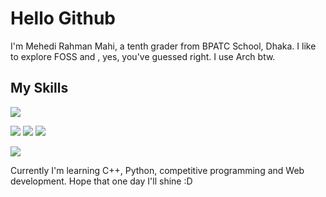 # Hello Github
I'm Mehedi Rahman Mahi, a tenth grader from BPATC School, Dhaka. I like to explore FOSS and , yes, you've guessed right. I use Arch btw.

## My Skills

  ![](https://img.shields.io/badge/OS-Linux-blueviolet)
  
  ![](https://img.shields.io/badge/Web-Frontend-blue)
  ![](https://img.shields.io/badge/Web-HTML-yellowgreen)
  ![](https://img.shields.io/badge/Web-CSS-yellow)
  
  ![](https://img.shields.io/badge/Language-C%2B%2B-green)

Currently I'm learning C++, Python, competitive programming and Web development. Hope that one day I'll shine :D
